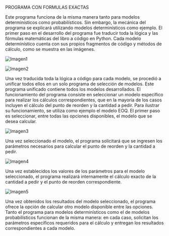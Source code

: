 PROGRAMA CON FORMULAS EXACTAS

Este programa funciona de la misma manera tanto para modelos determinísticos como probabilísticos. Sin embargo, la mecánica del programa se explicará utilizando modelos determinísticos como ejemplo.
El primer paso en el desarrollo del programa fue traducir toda la lógica y las fórmulas matemáticas del libro a código en Python. Cada modelo determinístico cuenta con sus propios fragmentos de código y métodos de cálculo, como se muestra en las imágenes.

![Imagen1](https://github.com/user-attachments/assets/3eb93166-94e7-47f5-a6a0-d16dadc15e00)

![Imagen2](https://github.com/user-attachments/assets/82e7429e-82cf-419d-9af0-01bc66bd8abf)

Una vez traducida toda la lógica a código para cada modelo, se procedió a unificar todos ellos en un solo programa de selección de modelos. Este programa unificado contiene todos los modelos desarrollados.
El funcionamiento del programa consiste en seleccionar un modelo específico para realizar los cálculos correspondientes, que en la mayoría de los casos incluyen el cálculo del punto de reorden y la cantidad a pedir. Para ilustrar su funcionamiento, se utiliza como ejemplo el modelo EOQ.
El primer paso es seleccionar, entre todas las opciones disponibles, el modelo que se desea calcular.

![Imagen3](https://github.com/user-attachments/assets/452682bd-1936-4748-89ef-0dc69a303ca5)

Una vez seleccionado el modelo, el programa solicitará que se ingresen los parámetros necesarios para calcular el punto de reorden y la cantidad a pedir.

![Imagen4](https://github.com/user-attachments/assets/17d3bb96-34d8-4413-a7f9-123faabda954)

Una vez establecidos los valores de los parámetros para el modelo seleccionado, el programa realizará internamente el cálculo exacto de la cantidad a pedir y el punto de reorden correspondiente.

![Imagen5](https://github.com/user-attachments/assets/fcb6e509-2863-4be5-a5cf-1c0d5d332483)

Una vez obtenidos los resultados del modelo seleccionado, el programa ofrece la opción de calcular otro modelo disponible entre las opciones.
Tanto el programa para modelos determinísticos como el de modelos probabilísticos funcionan de la misma manera: en cada caso, solicitan los parámetros específicos requeridos para el cálculo y entregan los resultados correspondientes a cada modelo.




